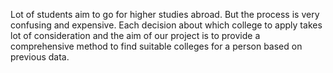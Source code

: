 Lot of students aim to go for higher studies abroad. But the process is very confusing and expensive. 
Each decision about which college to apply  takes lot of consideration and the aim of our project
is to provide a comprehensive method to find suitable colleges for a person based on previous data.
